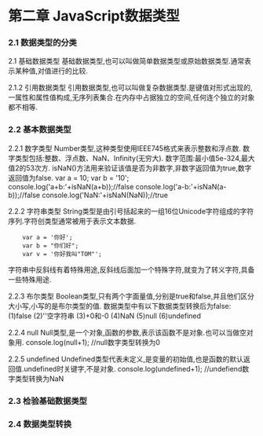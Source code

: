 # 第二章 JavaScript数据类型
### 2.1 数据类型的分类
2.1 基础数据类型
基础数据类型,也可以叫做简单数据类型或原始数据类型.通常表示某种值,对值进行的比较.

2.1.2 引用数据类型
引用数据类型,也可以叫做复杂数据类型.是键值对形式出现的,一属性和属性值构成,无序列表集合.在内存中占据独立的空间,任何连个独立的对象都不相等.

### 2.2 基本数据类型
2.2.1 数字类型
Number类型,这种类型使用IEEE745格式来表示整数和浮点数.
数字类型包括:整数、浮点数、NaN、Infinity(无穷大).
数字范围:最小值5e-324,最大值2的53次方.
isNaN()方法用来验证该值是否为非数字,非数字返回值为true,数字返回值为false.
        var a = 10;
        var b = '10';
        console.log('a+b:'+isNaN(a+b));//false
        console.log('a-b:'+isNaN(a-b));//false
        console.log('NaN:'+isNaN(NaN));//true

2.2.2 字符串类型
String类型是由引号括起来的一组16位Unicode字符组成的字符序列.字符创类型通常被用于表示文本数据.

        var a = '你好';
        var b = "你们好";
        var v = '你好我叫"TOM"';

字符串中反斜线有着特殊用途,反斜线后面加一个特殊字符,就变为了转义字符,具备一些特殊用途.

2.2.3 布尔类型
Boolean类型,只有两个字面量值,分别是true和false,并且他们区分大小写,小写的是布尔类型的值.
数据类型中有以下数据类型转换后为false:
(1)false
(2)''空字符串
(3)+0和-0
(4)NaN
(5)null
(6)undefined

2.2.4 null
Null类型,是一个对象,函数的参数,表示该函数不是对象.也可以当做空对象用.
        console.log(null+1);
        //null数字类型转换为0

2.2.5 undefined
Undefined类型代表未定义,是变量的初始值,也是函数的默认返回值.undefined时关键字,不是对象.
        console.log(undefined+1);
        //undefiend数字类型转换为NaN

### 2.3 检验基础数据类型

### 2.4 数据类型转换

